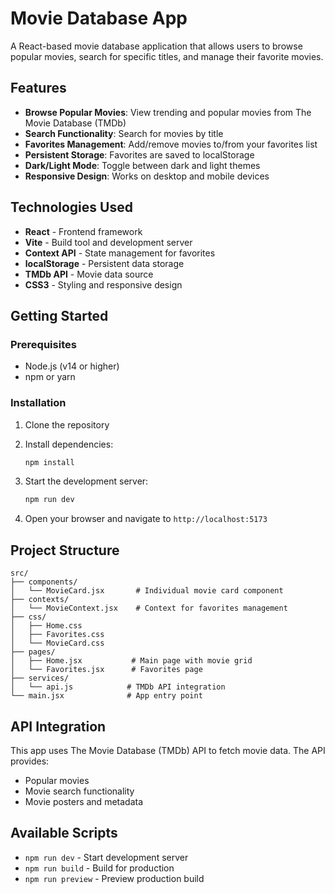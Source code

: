 # Movie Database App

A React-based movie database application that allows users to browse popular movies, search for specific titles, and manage their favorite movies.

## Features

- **Browse Popular Movies**: View trending and popular movies from The Movie Database (TMDb)
- **Search Functionality**: Search for movies by title
- **Favorites Management**: Add/remove movies to/from your favorites list
- **Persistent Storage**: Favorites are saved to localStorage
- **Dark/Light Mode**: Toggle between dark and light themes
- **Responsive Design**: Works on desktop and mobile devices

## Technologies Used

- **React** - Frontend framework
- **Vite** - Build tool and development server
- **Context API** - State management for favorites
- **localStorage** - Persistent data storage
- **TMDb API** - Movie data source
- **CSS3** - Styling and responsive design

## Getting Started

### Prerequisites

- Node.js (v14 or higher)
- npm or yarn

### Installation

1. Clone the repository
2. Install dependencies:
   ```bash
   npm install
   ```

3. Start the development server:
   ```bash
   npm run dev
   ```

4. Open your browser and navigate to `http://localhost:5173`

## Project Structure

```
src/
├── components/
│   └── MovieCard.jsx       # Individual movie card component
├── contexts/
│   └── MovieContext.jsx    # Context for favorites management
├── css/
│   ├── Home.css
│   ├── Favorites.css
│   └── MovieCard.css
├── pages/
│   ├── Home.jsx           # Main page with movie grid
│   └── Favorites.jsx      # Favorites page
├── services/
│   └── api.js            # TMDb API integration
└── main.jsx              # App entry point
```

## API Integration

This app uses The Movie Database (TMDb) API to fetch movie data. The API provides:
- Popular movies
- Movie search functionality
- Movie posters and metadata

## Available Scripts

- `npm run dev` - Start development server
- `npm run build` - Build for production
- `npm run preview` - Preview production build

